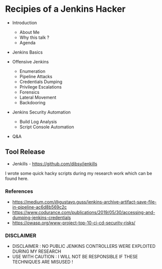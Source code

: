 # Recipies of a Jenkins Hacker

- Introduction
   - About Me
   - Why this talk ?
   - Agenda
   
- Jenkins Basics

- Offensive Jenkins
   - Enumeration
   - Pipeline Attacks
   - Credentials Dumping
   - Privilege Escalations
   - Forensics
   - Lateral Movement
   - Backdooring
   
- Jenkins Security Automation
   - Build Log Analysis
   - Script Console Automation
   
- Q&A

## Tool Release

- Jenkills - https://github.com/dibsy/jenkills

I wrote some quick hacky scripts during my research work which can be found here.

### References
- https://medium.com/@gustavo.guss/jenkins-archive-artifact-save-file-in-pipeline-ac6d8b569c2c
- https://www.codurance.com/publications/2019/05/30/accessing-and-dumping-jenkins-credentials
- https://owasp.org/www-project-top-10-ci-cd-security-risks/
### DISCLAIMER

- DISCLAIMER : NO PUBLIC JENKINS CONTROLLERS WERE EXPLOITED DURING MY RESEARCH
- USE WITH CAUTION : I WILL NOT BE RESPONSIBLE IF THESE TECHNIQUES ARE MISUSED !

